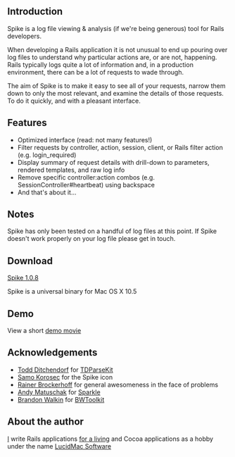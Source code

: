 ## Introduction

Spike is a log file viewing & analysis (if we're being generous) tool for Rails developers.

When developing a Rails application it is not unusual to end up pouring over log files to understand why particular actions are, or are not, happening. Rails typically logs quite a lot of information and, in a production environment, there can be a lot of requests to wade through.

The aim of Spike is to make it easy to see all of your requests, narrow them down to only the most relevant, and examine the details of those requests. To do it quickly, and with a pleasant interface.

## Features

* Optimized interface (read: not many features!)
* Filter requests by controller, action, session, client, or Rails filter action (e.g. login_required)
* Display summary of request details with drill-down to parameters, rendered templates, and raw log info
* Remove specific controller:action combos (e.g. SessionController#heartbeat) using backspace
* And that's about it...

## Notes

Spike has only been tested on a handful of log files at this point. If Spike doesn't work properly on your log file please get in touch.

## Download

<a href="http://lucidmac.com/pkg/spike/Spike-1.0.8.dmg">Spike 1.0.8</a>

Spike is a universal binary for Mac OS X 10.5

## Demo

View a short [demo movie](http://www.screencast.com/users/sandbags/folders/Jing/media/cdde1cdd-a4b6-4246-a562-088daecb543c)

## Acknowledgements

* [Todd Ditchendorf](http://ditchnet.org/) for [TDParseKit](http://ditchnet.org/tdparsekit/)
* [Samo Korosec](http://froodee.at) for the Spike icon
* [Rainer Brockerhoff](http://www.brockerhoff.net/products.html) for general awesomeness in the face of problems
* [Andy Matuschak](http://andymatuschak.org/) for [Sparkle](http://sparkle.andymatuschak.org/)
* [Brandon Walkin](http://www.brandonwalkin.com/) for [BWToolkit](http://www.brandonwalkin.com/blog/2008/11/13/introducing-bwtoolkit/)

## About the author

[I](http://mattmower.com/) write Rails applications [for a living](http://reeplay.it/) and Cocoa applications as a hobby under the name [LucidMac Software](http://lucidmac.com/) 
